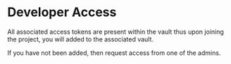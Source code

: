 # Developer Access

All associated access tokens are present within the vault thus upon joining the project, you will added to the associated vault.

If you have not been added, then request access from one of the admins.
